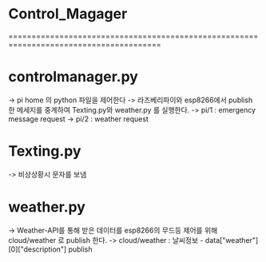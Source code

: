 # Control_Magager
=======================================================================================
# controlmanager.py  
-> pi home 의 python 파일을 제어한다
-> 라즈베리파이와 esp8266에서 publish 한 메세지를 중계하여 Texting.py와 weather.py 를 실행한다.
-> pi/1 : emergency message request
-> pi/2 : weather request
                  
# Texting.py      
-> 비상상황시 문자를 보냄

# weather.py      
-> Weather-API를 통해 받은 데이터를 esp8266의 무드등 제어를 위해 cloud/weather 로 publish 한다.
-> cloud/weather  : 날씨정보 - data["weather"][0]["description"]    publish
